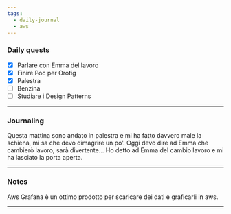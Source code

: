 ```yaml
---
tags:
  - daily-journal
  - aws
---
```

### Daily quests
- [x] Parlare con Emma del lavoro
- [x] Finire Poc per Orotig
- [x] Palestra
- [ ] Benzina
- [ ] Studiare i Design Patterns

---
### Journaling
Questa mattina sono andato in palestra e mi ha fatto davvero male la schiena, mi sa che devo dimagrire un po'.
Oggi devo dire ad Emma che cambierò lavoro, sarà divertente...
Ho detto ad Emma del cambio lavoro e mi ha lasciato la porta aperta.



---
### Notes
Aws Grafana è un ottimo prodotto per scaricare dei dati e graficarli in aws.


---